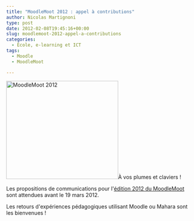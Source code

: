 ```yaml
---
title: "MoodleMoot 2012 : appel à contributions"
author: Nicolas Martignoni
type: post
date: 2012-02-08T19:45:16+00:00
slug: moodlemoot-2012-appel-a-contributions
categories:
  - École, e-learning et ICT
tags:
  - Moodle
  - MoodleMoot

---
```

[<img class="size-medium wp-image-891 alignright" title="Logo MoodleMoot 2012" src="https://blog.martignoni.net/wp-content/uploads/2012/02/Logo-Moodle-Moot-2012-300x263.jpg" alt="MoodleMoot 2012" width="300" height="263" srcset="https://blog.martignoni.net/wp-content/uploads/2012/02/Logo-Moodle-Moot-2012-300x263.jpg 300w, https://blog.martignoni.net/wp-content/uploads/2012/02/Logo-Moodle-Moot-2012.jpg 536w" sizes="(max-width: 300px) 100vw, 300px" />][1]À vos plumes et claviers !

Les propositions de communications pour l'[édition 2012 du MoodleMoot][2] sont attendues avant le 19 mars 2012.

Les retours d'expériences pédagogiques utilisant Moodle ou Mahara sont les bienvenues !

 [1]: http://http://moodlemoot2012.unimes.fr/
 [2]: http://moodlemoot2012.unimes.fr/ "MoodleMoot 2012"